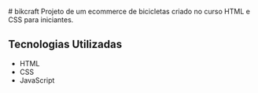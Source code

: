 #   bikcraft
Projeto de um ecommerce de bicicletas criado no curso HTML e CSS para iniciantes.

## Tecnologias Utilizadas
- HTML
- CSS
- JavaScript
 
 
